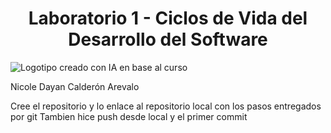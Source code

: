 <h1 align="center"> Laboratorio 1 - Ciclos de Vida del Desarrollo del Software </h1>

![Logotipo creado con IA en base al curso](https://github.com/user-attachments/assets/033c5ab3-8b04-4f81-8f8d-5157a81a3d6e)

Nicole Dayan Calderón Arevalo

Cree el repositorio y lo enlace al repositorio local con los pasos entregados por git
Tambien hice push desde local y el primer commit
